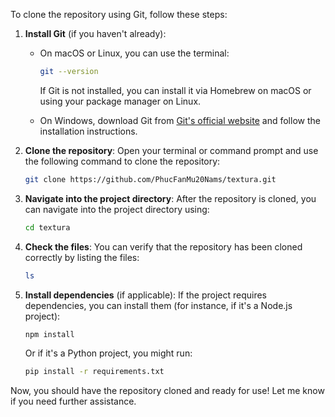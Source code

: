 To clone the repository using Git, follow these steps:

1. **Install Git** (if you haven't already):

   * On macOS or Linux, you can use the terminal:

     ```bash
     git --version
     ```

     If Git is not installed, you can install it via Homebrew on macOS or using your package manager on Linux.

   * On Windows, download Git from [Git's official website](https://git-scm.com/) and follow the installation instructions.

2. **Clone the repository**:
   Open your terminal or command prompt and use the following command to clone the repository:

   ```bash
   git clone https://github.com/PhucFanMu20Nams/textura.git
   ```

3. **Navigate into the project directory**:
   After the repository is cloned, you can navigate into the project directory using:

   ```bash
   cd textura
   ```

4. **Check the files**:
   You can verify that the repository has been cloned correctly by listing the files:

   ```bash
   ls
   ```

5. **Install dependencies** (if applicable):
   If the project requires dependencies, you can install them (for instance, if it's a Node.js project):

   ```bash
   npm install
   ```

   Or if it's a Python project, you might run:

   ```bash
   pip install -r requirements.txt
   ```

Now, you should have the repository cloned and ready for use! Let me know if you need further assistance.
